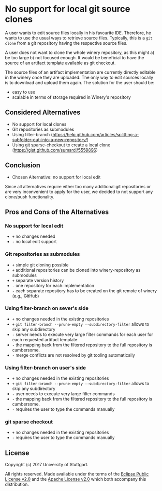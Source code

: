# No support for local git source clones

A user wants to edit source files locally in his favourite IDE.
Therefore, he wants to use the usual ways to retrieve source files.
Typically, this is a `git clone` from a git repository having the respective source files.

A user does not want to clone the whole winery repository, as this might a) be too large b) not focused enough.
It would be beneficial to have the source of an artifact template available as git checkout.

The source files of an artifact implementation are currently directly editable in the winery once they are uploaded. 
The only way to edit sources locally is to download and upload them again.
The solution for the user should be:
- easy to use
- scalable in terms of storage required in Winery's repository


## Considered Alternatives

* No support for local clones
* Git repositories as submodules
* Using filter-branch (https://help.github.com/articles/splitting-a-subfolder-out-into-a-new-repository/)
* Using git sparse-checkout to create a local clone (https://gist.github.com/sumardi/5559896)

## Conclusion

* Chosen Alternative: no support for local edit

Since all alternatives require either too many additional git repositories or are very inconvenient to apply for the user,
we decided to not support any clone/push functionality.


## Pros and Cons of the Alternatives 

### No support for local edit
* `+` no changes needed
* `-` no local edit support

### Git repositories as submodules
* `+` simple git cloning possible
* `+` additional repositories can be cloned into winery-repository as submodules
* `+` separate version history
* `-` one repository for each implementation
* `-` each separate repository has to be created on the git remote of winery (e.g., GitHub)

### Using filter-branch on sever's side
* `+` no changes needed in the existing repositories
* `+` `git filter-branch --prune-empty --subdirectory-filter` allows to skip any subdirectory
* `-` server needs to execute very large filter commands for each user for each requested artifact template
* `-` the mapping back from the filtered repository to the full repository is cumbersome.
* `-` merge conflicts are not resolved by git tooling automatically

### Using filter-branch on user's side
* `+` no changes needed in the existing repositories
* `+` `git filter-branch --prune-empty --subdirectory-filter` allows to skip any subdirectory
* `-` user needs to execute very large filter commands
* `-` the mapping back from the filtered repository to the full repository is cumbersome.
* `-` requires the user to type the commands manually

### git sparse checkout
* `+` no changes needed in the existing repositories
* `-` requires the user to type the commands manually


## License

Copyright (c) 2017 University of Stuttgart.

All rights reserved. Made available under the terms of the [Eclipse Public License v2.0] and the [Apache License v2.0] which both accompany this distribution.

 [Apache License v2.0]: http://www.apache.org/licenses/LICENSE-2.0.html
 [Eclipse Public License v2.0]: http://www.eclipse.org/legal/epl-v20.html
